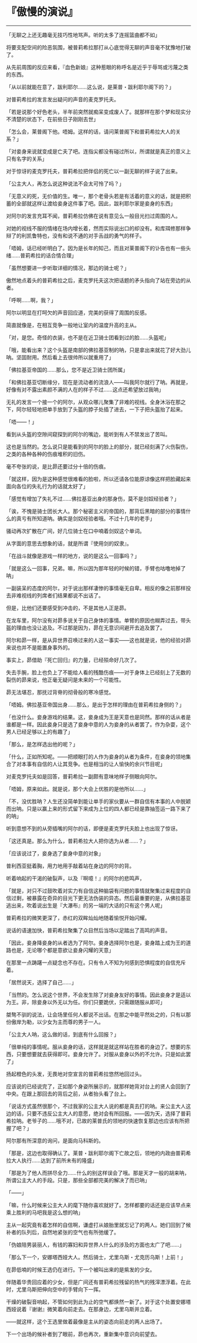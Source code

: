 # 『傲慢的演说』

------

「无聊之上还无趣毫无技巧性地骂声。听的太多了连摇篮曲都不如」

将要支配空间的险恶氛围，被普莉希拉那打从心底觉得无聊的声音毫不犹豫地打破了。

从先前周围的反应来看，『血色新娘』这种惹眼的称呼名是近乎于辱骂或污蔑之类的东西。

「从以前就能在意了，跋利耶尔……这么说，是莱普・跋利耶尔阁下的？」

对普莉希拉的发言发出疑问的声音的麦克罗托夫。

「若是说那个好色老头，半年前突然就痴呆变成废人了。就那样在那个梦和现实分不清楚的状态下，在前些日子刚刚去世」

「怎么会，莱普阁下他。唔姆。这样的话，请问莱普阁下和普莉希拉大人的关系？」

「对妾身来说就变成是亡夫了吧。连指尖都没有碰过所以，所谓就是真正的意义上只有名字的关系」

对于惊讶的麦克罗托夫，普莉希拉把伴侣的死亡以一副无聊的样子说了出来。

「公主大人，再怎么说这种说法不会太可怜了吗？」

「无意义的死，无价值的生。唯一，那个老骨头若是有活着的意义的话，就是把积蓄的全部就这样让渡给妾身这件事了吧。因此，跋利耶尔家是妾身的东西」

对阿尔的发言充耳不闻，普莉希拉仿佛在说有意见么一般目光扫过周围的人。

对她的视线不服的情绪在场内增长着，然而实际说出口的却没有。和库珥修那样争辩了的利凯鲁特也，没有和说不通的对手舌战的勇气的样子。

「唔姆，话已经听明白了。因为是长年的知己，而且对莱普阁下的讣告也有一些头绪……普莉希拉的话合情合理」

「虽然想要进一步听取详细的情况，那边的骑士呢？」

傲然地点着头的普莉希拉之后，麦克罗托夫这次把话题的矛头指向了站在旁边的从者。

「呼啊……啊，我？」

阿尔以明显在打呵欠的声音回应道，完美的获得了周围的反感。

简直就像是，在相互竞争一般地让室内的温度升高的主从。

「对，是您。奇怪的衣装，也不是在近卫骑士团看到过的脸……头盔呢」

「哦，能看出来？这个头盔是南部的佛拉基亚制的呐，只是拿出来就花了好大劲儿呐。坚固耐用。然后看上去很帅所以就重用了」

「佛拉基亚帝国的……那么，您不是近卫骑士团所属」

「和佛拉基亚切断缘分，现在是流动者的流浪人——叫我阿尔就行了呐。再就是，好像有对不露出素颜不满的人在的样子不过……这点还希望放过我呐」

无礼的发言一个接一个的阿尔，从观众哪儿聚集了非难的视线。全身沐浴在那之下，阿尔轻轻地把单手放到了头盔的脖子处插了进去，一下子把头盔抬了起来。

「唔——！」

看到从头盔的空隙间窥探到的阿尔的嘴边，能听到有人不禁发出了苦叫。

这也是当然的。怎么说只是能看到的阿尔的脸上的部分，就已经刻满了火伤裂伤，之类的各种各种的伤痕堆积的旧伤。

毫不夸张的说，是比昴还要过分十倍的伤痕。

「就这样，因为是这种感觉很难看的脸啦，所以还请各位能原谅像这样把脸藏起来面向各位的失礼行为的话就太好了」

「感觉有增加了失礼不过……佛拉基亚出身的那身伤，莫不是剑奴经验者？」

「诶，不愧是骑士团长大人。那个秘密主义的帝国的，那背后黑暗的部分的事情什么的真亏有所知道呐。确实是剑奴经验者哦。不过十几年的老手」

骚动再次扩散在广间，好几位骑士在口中喃着剑奴这个单词。

从字面的意思去想象的话，就是所谓『使用剑的奴隶』。

「在战斗就像是游戏一样的地方，说的是这么一回事吗？」

「就是这么一回事，兄弟。嘛，所以因为那年轻的时候的错，手臂也咕噜地掉了呐」

一副装呆的态度的阿尔，对于说出那样凄惨的事情毫无自卑。相反的像之前那样投去非难视线的列席者们结果都说不出话了。

但是，比他们还要感受到冲击的，不是其他人正是昴。

在龙车里，阿尔没有对昴多说关于自己身体的事情。单臂的原因也糊弄过去，带头盔的理由也没让追及。不过那是因为，昴在无意识间避开去追及罢了。

阿尔和昴一样，是从异世界召唤过来的人这一事实——这也就是说，他的经验对昴来说也并不是能置身事外的。

事实上，昴借助『死亡回归』的力量，已经殒命好几次了。

失去手腕，脸上也负上了不能给人看的残酷伤痕——对于身体上已经刻上了无数的裂伤的昴来说，他正毫无疑问是未来的一个可能性。

昴无法堪忍，那抚过背脊的彻骨般的寒冷感觉。

「唔姆。佛拉基亚帝国出身……那么，是出于怎样的理由在普莉希拉身侧的？」

「也没什么。妾身游戏的结果。这，妾身成为王是天意也是同然。那样的话从者是谁都是一样。因此妾身只是选了妾身中意的人为妾身的从者罢了。作为杂耍，这个男人已经足够以上的有趣了」

「那么，是怎样选出他的呢？」

「什么，正如所知呢。——把顺眼打的人作为妾身的从者为条件，在妾身的领地集合了对本事有自信的人让其竞争。也是相当的让人愉快的余兴节目呢」

对麦克罗托夫如是回答，普莉希拉一副颇有意味地样子侧眼向阿尔。

「唔姆，原来如此。就是说，那个大会上优胜的是他所以……」

「不，没优胜呐？人生还没简单到能让单手的家伙要从一群自信有本事的人中脱颖而出呐。只是以赢上来的形式留下来成为上位的四人都已经是靠抽签运一路下来了的呐」

听到意想不到的从旁插嘴的阿尔的话，即便是麦克罗托夫脸上也出现了惊讶。

「这还真是。那么为什么，普莉希拉大人把你选为从者……？」

「应该说过了，妾身选了妾身中意的对象」

普利西亚挺着胸，用力地用手敲着站在身边的阿尔的背。

听着响起的干渴的破裂声，以及『啊噫！』的阿尔的悲鸣声，

「就是，对只不过鼓吹着对实力有自信这种脑袋有问题的事情就聚集过来程度的自信过剩，被暴露在奇异的目光下更无法伪装的异态。然后最重要的是，从佛拉基亚逃出来，吹着说出生是『大瀑布』的另一端的大话的只有这个男人呢」

普莉希拉的微笑更深了，赤红的双眸灿灿地随着愉悦开始闪耀。

说话的语速加快，普莉希拉聚集了众目然后当场以足踏出了高鸣的声音。

「因此，妾身降妾身的从者选为了阿尔。妾身选择阿尔也是，妾身踏上成为王的道路也是，无论哪个都是意欲让妾身闪耀的天意」

在那里一点踌躇一点疑念也不存在。只有令人不知为何感到恐惧程度的自信充斥着。

「居然说天，选择了自己……」

「当然的。怎么说这个世界，不会发生除了对妾身友好的事情。因此妾身才是适以为王。非，除妾身以外无以为任。你们只要跪伏，只需跟随服从即可」

桀骜不驯的说法，让会场里任何人都说不出话。在那之中能平然处之的，只有以那份傲岸为勒，以少女为主而尊的男子一人。

「公主大人呐，这么做的话，到底有什么回报？」

「很单纯的事情呢。服从妾身的话，这样就是就这样站在胜者的身边了。想要的东西，只要想要就去获得即可。妾身允许了。对服从妾身以外的不允许。只是如此罢了」

扬起橙色的头发，无畏地对空宣言的普莉希拉悠然地回过头。

应该说的已经说完了，正如那个身姿所展示的，就那样她背对台上的贤人会回到了中央。在跟上那回去的背后之前，从者抬头看了台上。

「说话方式虽然很那个，不过我家的公主大人说的都是真去打的呐。来公主大人这边的话，只要不违反公主大人的意愿，绝对会有所回报。——因为天，选择了普莉希拉呐。老爷子的……哦不对，已故的莱普氏的领地的快速恢复那边也应该有所把握了吧？」

阿尔那有所深意的询问，是面向马科斯的。

「那是，这边也取得确认了。莱普・跋利耶尔阁下亡故之后，领地的内政由普莉希拉大人执行……达到了前所未有的隆盛」

「那是为了他人而拼尽全力……什么的别这样误会了哦。那是天才一般的胡来呐，所谓公主大人的手段。只是，那些全部都完美的解决了而已呐」

「——」

「嘛，什么时候来公主大人的麾下随你喜欢就好了。怎样都要的话还是应该早点来乘上胜利的马吧我是这么想的呐」

主从一起究竟有着怎样的自信啊，谦虚打从娘胎里就忘记了的两人。她们回到了候补者的队列后，自然地紧张的空气也有所弛缓了。

「伪娘陪男装丽人，有钱的寡妇和异世界人什么的涉及的方面也太广了吧……」

「那么下一个，安娜塔西娅大人。然后骑士，尤里乌斯・尤克历乌斯！上前！」

在昴低喃的时候王选仍在进行。下一个被叫出来的是紫发的少女。

伴随着华贵回应着的少女，但是广间还有普莉希拉残留的热气的残滓漂浮着。在此时，尤里乌斯把伸向空中的手臂向下一挥。

干燥的破裂音响起，不管如何到此为止的空气都焕然一新了。对于这个处置安娜塔西娅说着『谢谢』微笑着向前走去。在那身边，尤里乌斯并立着。

——就这样，这个王选里做着最像是主从的姿态向前走的两人出场了。

下一个出场的候补者到了眼前，昴也再次，重新集中意识向前望去。

